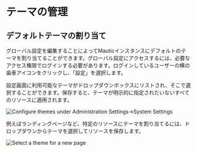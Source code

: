 # テーマの管理

## デフォルトテーマの割り当て

グローバル設定を編集することによってMauticインスタンスにデフォルトのテーマを割り当てることができます。グローバル設定にアクセスするには、必要なアクセス権限でログインする必要があります。ログインしているユーザーの横の歯車アイコンをクリックし、「設定」を選択します。

設定画面に利用可能なテーマがドロップダウンボックスにリストされ、そこで選択することができます。保存すると、テーマが明示的に指定されたいないすべてのリソースに適用されます。

![Configure themes under Administration Settings->System Settings](/themes/media/theme-config.jpg)

例えばランディングページなど、特定のリソースにテーマを割り当てるには、ドロップダウンからテーマを選択してリソースを保存します。

![Select a theme for a new page](/themes/media/theme-page-builder.jpg)
